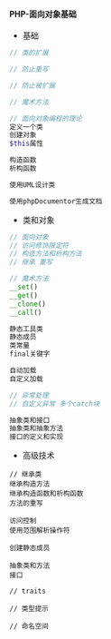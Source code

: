#### **PHP-面向对象基础**

* 基础

```php
// 类的扩展

// 防止重写

// 防止被扩展

// 魔术方法

// 面向对象编程的理论
定义一个类
创建对象
$this属性

构造函数
析构函数

使用UML设计类

使用phpDocumentor生成文档
```

* 类和对象

```php
// 面向对象
// 访问修饰限定符
// 构造方法和析构方法
// 继承 重写

// 魔术方法
__set()
__get()
__clone()
__call()

静态工具类
静态成员
类常量  
final关键字

自动加载
自定义加载

// 异常处理
// 自定义异常 多个catch块

抽象类和接口
抽象类和抽象方法
接口的定义和实现
```

* 高级技术

```
// 继承类
继承构造方法
继承构造函数和析构函数
方法的重写

访问控制
使用范围解析操作符

创建静态成员

抽象类和方法
接口

// traits

// 类型提示

// 命名空间
```



